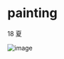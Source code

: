 # painting

18 夏

![image](https://user-images.githubusercontent.com/39476157/78545617-a88f1700-782e-11ea-9018-c54527e92279.png)
